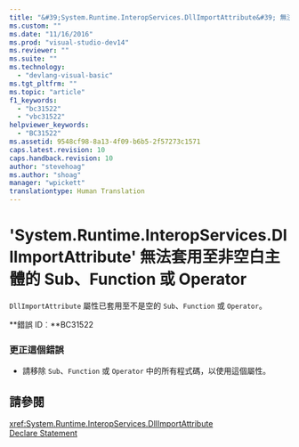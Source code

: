 ```yaml
---
title: "&#39;System.Runtime.InteropServices.DllImportAttribute&#39; 無法套用至非空白主體的 Sub、Function 或 Operator | Microsoft Docs"
ms.custom: ""
ms.date: "11/16/2016"
ms.prod: "visual-studio-dev14"
ms.reviewer: ""
ms.suite: ""
ms.technology: 
  - "devlang-visual-basic"
ms.tgt_pltfrm: ""
ms.topic: "article"
f1_keywords: 
  - "bc31522"
  - "vbc31522"
helpviewer_keywords: 
  - "BC31522"
ms.assetid: 9548cf98-8a13-4f09-b6b5-2f57273c1571
caps.latest.revision: 10
caps.handback.revision: 10
author: "stevehoag"
ms.author: "shoag"
manager: "wpickett"
translationtype: Human Translation
---
```

# &#39;System.Runtime.InteropServices.DllImportAttribute&#39; 無法套用至非空白主體的 Sub、Function 或 Operator
`DllImportAttribute` 屬性已套用至不是空的 `Sub`、`Function` 或 `Operator`。  
  
 **錯誤 ID︰**BC31522  
  
### 更正這個錯誤  
  
-   請移除 `Sub`、`Function` 或 `Operator` 中的所有程式碼，以使用這個屬性。  
  
## 請參閱  
 <xref:System.Runtime.InteropServices.DllImportAttribute>   
 [Declare Statement](../../visual-basic/language-reference/statements/declare-statement.md)